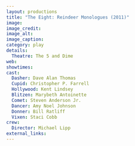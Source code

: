 ```yaml
---
layout: productions
title: "The Eight: Reindeer Monologues (2011)"
image:
image_credit: 
image_alt:
image_caption:
category: play
details:
  Theatre: The 5 and Dime
web: 
showtimes: 
cast:
  Dasher: Dave Alan Thomas
  Cupid: Christopher P. Farrell
  Hollywood: Kent Lindsey
  Blitzen: Marybeth Antoinette
  Comet: Steven Anderson Jr.
  Dancer: Amy Noel Johnson
  Donner: Bill Ratliff
  Vixen: Staci Cobb
crew:
  Director: Michael Lipp
external_links:
---
```

